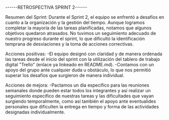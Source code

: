 ------RETROSPECTIVA SPRINT 2------

Resumen del Sprint:
Durante el Sprint 2, el equipo se enfrentó a desafíos en cuanto a la organización y la gestión del tiempo. Aunque logramos completar la mayoría de las tareas planificadas, notamos que algunos objetivos quedaron atrasados.
No tuvimos un seguimiento adecuado de nuestro progreso durante el sprint, lo que dificultó la identificación temprana de desviaciones y la toma de acciones correctivas.

Acciones positivas:
-El equipo designó con claridad y de manera ordenada las tareas desde el inicio del sprint con la utilización del tablero de trabajo digital "Trello" (enlace ya linkeado en README.md).
-Contamos con un apoyo del grupo ante cualquier duda u obstáculo, lo que nos permitió superar los desafíos que surgieron de manera individual.

Acciones de mejora:
-Pactamos un día específico para las reuniones semanales donde pueden estar todos los integrantes y así realizar un seguimiento específico de nuestras tareas y las dificultades que vayan surgiendo temporalmente, como así también el apoyo ante eventualides personales que dificulten la entrega en tiempo y forma de las actividades designadas individualmente.

